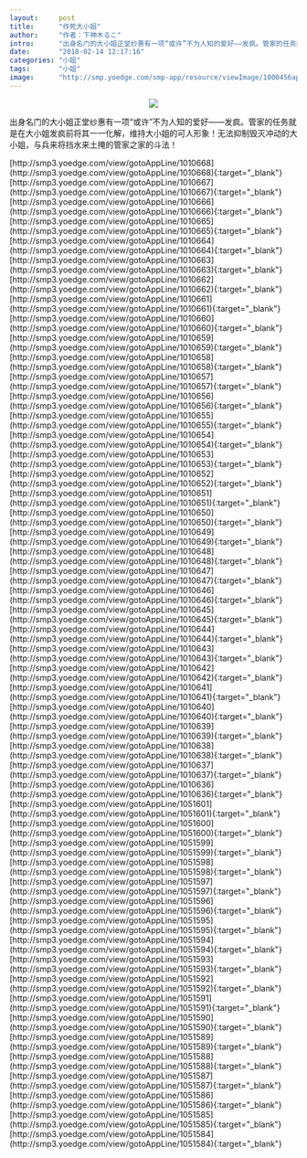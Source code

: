 ```yaml
---
layout:     post
title:      "作死大小姐"
author:     "作者：下神木るこ"
intro:      "出身名门的大小姐正堂纱惠有一项“或许”不为人知的爱好——发疯。管家的任务就是在大小姐发疯前将其一一化解，维持大小姐的可人形象！无法抑制毁灭冲动的大小姐，与兵来将挡水来土掩的管家之家的斗法！"
date:       "2018-02-14 12:17:16"
categories: "小姐"
tags:       "小姐"
image:      "http://smp.yoedge.com/smp-app/resource/viewImage/1000456appline.png"
---
```

<div style="text-align: center">
<p><img src="http://smp.yoedge.com/smp-app/resource/viewImage/1000456appline.png"/></p>
</div>
<p class="post-meta">
<span>出身名门的大小姐正堂纱惠有一项“或许”不为人知的爱好——发疯。管家的任务就是在大小姐发疯前将其一一化解，维持大小姐的可人形象！无法抑制毁灭冲动的大小姐，与兵来将挡水来土掩的管家之家的斗法！</span>
</p>
[http://smp3.yoedge.com/view/gotoAppLine/1010668](http://smp3.yoedge.com/view/gotoAppLine/1010668){:target="_blank"}
[http://smp3.yoedge.com/view/gotoAppLine/1010667](http://smp3.yoedge.com/view/gotoAppLine/1010667){:target="_blank"}
[http://smp3.yoedge.com/view/gotoAppLine/1010666](http://smp3.yoedge.com/view/gotoAppLine/1010666){:target="_blank"}
[http://smp3.yoedge.com/view/gotoAppLine/1010665](http://smp3.yoedge.com/view/gotoAppLine/1010665){:target="_blank"}
[http://smp3.yoedge.com/view/gotoAppLine/1010664](http://smp3.yoedge.com/view/gotoAppLine/1010664){:target="_blank"}
[http://smp3.yoedge.com/view/gotoAppLine/1010663](http://smp3.yoedge.com/view/gotoAppLine/1010663){:target="_blank"}
[http://smp3.yoedge.com/view/gotoAppLine/1010662](http://smp3.yoedge.com/view/gotoAppLine/1010662){:target="_blank"}
[http://smp3.yoedge.com/view/gotoAppLine/1010661](http://smp3.yoedge.com/view/gotoAppLine/1010661){:target="_blank"}
[http://smp3.yoedge.com/view/gotoAppLine/1010660](http://smp3.yoedge.com/view/gotoAppLine/1010660){:target="_blank"}
[http://smp3.yoedge.com/view/gotoAppLine/1010659](http://smp3.yoedge.com/view/gotoAppLine/1010659){:target="_blank"}
[http://smp3.yoedge.com/view/gotoAppLine/1010658](http://smp3.yoedge.com/view/gotoAppLine/1010658){:target="_blank"}
[http://smp3.yoedge.com/view/gotoAppLine/1010657](http://smp3.yoedge.com/view/gotoAppLine/1010657){:target="_blank"}
[http://smp3.yoedge.com/view/gotoAppLine/1010656](http://smp3.yoedge.com/view/gotoAppLine/1010656){:target="_blank"}
[http://smp3.yoedge.com/view/gotoAppLine/1010655](http://smp3.yoedge.com/view/gotoAppLine/1010655){:target="_blank"}
[http://smp3.yoedge.com/view/gotoAppLine/1010654](http://smp3.yoedge.com/view/gotoAppLine/1010654){:target="_blank"}
[http://smp3.yoedge.com/view/gotoAppLine/1010653](http://smp3.yoedge.com/view/gotoAppLine/1010653){:target="_blank"}
[http://smp3.yoedge.com/view/gotoAppLine/1010652](http://smp3.yoedge.com/view/gotoAppLine/1010652){:target="_blank"}
[http://smp3.yoedge.com/view/gotoAppLine/1010651](http://smp3.yoedge.com/view/gotoAppLine/1010651){:target="_blank"}
[http://smp3.yoedge.com/view/gotoAppLine/1010650](http://smp3.yoedge.com/view/gotoAppLine/1010650){:target="_blank"}
[http://smp3.yoedge.com/view/gotoAppLine/1010649](http://smp3.yoedge.com/view/gotoAppLine/1010649){:target="_blank"}
[http://smp3.yoedge.com/view/gotoAppLine/1010648](http://smp3.yoedge.com/view/gotoAppLine/1010648){:target="_blank"}
[http://smp3.yoedge.com/view/gotoAppLine/1010647](http://smp3.yoedge.com/view/gotoAppLine/1010647){:target="_blank"}
[http://smp3.yoedge.com/view/gotoAppLine/1010646](http://smp3.yoedge.com/view/gotoAppLine/1010646){:target="_blank"}
[http://smp3.yoedge.com/view/gotoAppLine/1010645](http://smp3.yoedge.com/view/gotoAppLine/1010645){:target="_blank"}
[http://smp3.yoedge.com/view/gotoAppLine/1010644](http://smp3.yoedge.com/view/gotoAppLine/1010644){:target="_blank"}
[http://smp3.yoedge.com/view/gotoAppLine/1010643](http://smp3.yoedge.com/view/gotoAppLine/1010643){:target="_blank"}
[http://smp3.yoedge.com/view/gotoAppLine/1010642](http://smp3.yoedge.com/view/gotoAppLine/1010642){:target="_blank"}
[http://smp3.yoedge.com/view/gotoAppLine/1010641](http://smp3.yoedge.com/view/gotoAppLine/1010641){:target="_blank"}
[http://smp3.yoedge.com/view/gotoAppLine/1010640](http://smp3.yoedge.com/view/gotoAppLine/1010640){:target="_blank"}
[http://smp3.yoedge.com/view/gotoAppLine/1010639](http://smp3.yoedge.com/view/gotoAppLine/1010639){:target="_blank"}
[http://smp3.yoedge.com/view/gotoAppLine/1010638](http://smp3.yoedge.com/view/gotoAppLine/1010638){:target="_blank"}
[http://smp3.yoedge.com/view/gotoAppLine/1010637](http://smp3.yoedge.com/view/gotoAppLine/1010637){:target="_blank"}
[http://smp3.yoedge.com/view/gotoAppLine/1010636](http://smp3.yoedge.com/view/gotoAppLine/1010636){:target="_blank"}
[http://smp3.yoedge.com/view/gotoAppLine/1051601](http://smp3.yoedge.com/view/gotoAppLine/1051601){:target="_blank"}
[http://smp3.yoedge.com/view/gotoAppLine/1051600](http://smp3.yoedge.com/view/gotoAppLine/1051600){:target="_blank"}
[http://smp3.yoedge.com/view/gotoAppLine/1051599](http://smp3.yoedge.com/view/gotoAppLine/1051599){:target="_blank"}
[http://smp3.yoedge.com/view/gotoAppLine/1051598](http://smp3.yoedge.com/view/gotoAppLine/1051598){:target="_blank"}
[http://smp3.yoedge.com/view/gotoAppLine/1051597](http://smp3.yoedge.com/view/gotoAppLine/1051597){:target="_blank"}
[http://smp3.yoedge.com/view/gotoAppLine/1051596](http://smp3.yoedge.com/view/gotoAppLine/1051596){:target="_blank"}
[http://smp3.yoedge.com/view/gotoAppLine/1051595](http://smp3.yoedge.com/view/gotoAppLine/1051595){:target="_blank"}
[http://smp3.yoedge.com/view/gotoAppLine/1051594](http://smp3.yoedge.com/view/gotoAppLine/1051594){:target="_blank"}
[http://smp3.yoedge.com/view/gotoAppLine/1051593](http://smp3.yoedge.com/view/gotoAppLine/1051593){:target="_blank"}
[http://smp3.yoedge.com/view/gotoAppLine/1051592](http://smp3.yoedge.com/view/gotoAppLine/1051592){:target="_blank"}
[http://smp3.yoedge.com/view/gotoAppLine/1051591](http://smp3.yoedge.com/view/gotoAppLine/1051591){:target="_blank"}
[http://smp3.yoedge.com/view/gotoAppLine/1051590](http://smp3.yoedge.com/view/gotoAppLine/1051590){:target="_blank"}
[http://smp3.yoedge.com/view/gotoAppLine/1051589](http://smp3.yoedge.com/view/gotoAppLine/1051589){:target="_blank"}
[http://smp3.yoedge.com/view/gotoAppLine/1051588](http://smp3.yoedge.com/view/gotoAppLine/1051588){:target="_blank"}
[http://smp3.yoedge.com/view/gotoAppLine/1051587](http://smp3.yoedge.com/view/gotoAppLine/1051587){:target="_blank"}
[http://smp3.yoedge.com/view/gotoAppLine/1051586](http://smp3.yoedge.com/view/gotoAppLine/1051586){:target="_blank"}
[http://smp3.yoedge.com/view/gotoAppLine/1051585](http://smp3.yoedge.com/view/gotoAppLine/1051585){:target="_blank"}
[http://smp3.yoedge.com/view/gotoAppLine/1051584](http://smp3.yoedge.com/view/gotoAppLine/1051584){:target="_blank"}


